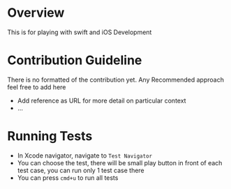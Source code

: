 # Overview
This is for playing with swift and iOS Development
# Contribution Guideline
There is no formatted of the contribution yet. Any Recommended approach feel free to add here
- Add reference as URL for more detail on particular context
- ...

# Running Tests
- In Xcode navigator, navigate to `Test Navigator`
- You can choose the test, there will be small play button in front of each test case, you can run only 1 test case there
- You can press `cmd+u` to run all tests
